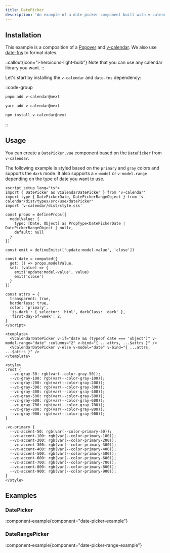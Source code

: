 ```yaml
---
title: DatePicker
description: 'An example of a date picker component built with v-calendar.'
---
```


## Installation

This example is a composition of a [Popover](/components/popover) and [v-calendar](https://github.com/nathanreyes/v-calendar). We also use [date-fns](https://date-fns.org/) to format dates.

::callout{icon="i-heroicons-light-bulb"}
Note that you can use any calendar library you want.
::

Let's start by installing the `v-calendar` and `date-fns` dependency:

::code-group

```bash [pnpm]
pnpm add v-calendar@next
```

```bash [yarn]
yarn add v-calendar@next
```

```bash [npm]
npm install v-calendar@next
```

::

## Usage

You can create a `DatePicker.vue` component based on the `DatePicker` from `v-calendar`.

The following example is styled based on the `primary` and `gray` colors and supports the `dark` mode. It also supports a `v-model` or `v-model.range` depending on the type of date you want to use.

```vue [components/DatePicker.vue]
<script setup lang="ts">
import { DatePicker as VCalendarDatePicker } from 'v-calendar'
import type { DatePickerDate, DatePickerRangeObject } from 'v-calendar/dist/types/src/use/datePicker'
import 'v-calendar/dist/style.css'

const props = defineProps({
  modelValue: {
    type: [Date, Object] as PropType<DatePickerDate | DatePickerRangeObject | null>,
    default: null
  }
})

const emit = defineEmits(['update:model-value', 'close'])

const date = computed({
  get: () => props.modelValue,
  set: (value) => {
    emit('update:model-value', value)
    emit('close')
  }
})

const attrs = {
  transparent: true,
  borderless: true,
  color: 'primary',
  'is-dark': { selector: 'html', darkClass: 'dark' },
  'first-day-of-week': 2,
}
</script>

<template>
  <VCalendarDatePicker v-if="date && (typeof date === 'object')" v-model.range="date" :columns="2" v-bind="{ ...attrs, ...$attrs }" />
  <VCalendarDatePicker v-else v-model="date" v-bind="{ ...attrs, ...$attrs }" />
</template>

<style>
:root {
  --vc-gray-50: rgb(var(--color-gray-50));
  --vc-gray-100: rgb(var(--color-gray-100));
  --vc-gray-200: rgb(var(--color-gray-200));
  --vc-gray-300: rgb(var(--color-gray-300));
  --vc-gray-400: rgb(var(--color-gray-400));
  --vc-gray-500: rgb(var(--color-gray-500));
  --vc-gray-600: rgb(var(--color-gray-600));
  --vc-gray-700: rgb(var(--color-gray-700));
  --vc-gray-800: rgb(var(--color-gray-800));
  --vc-gray-900: rgb(var(--color-gray-900));
}

.vc-primary {
  --vc-accent-50: rgb(var(--color-primary-50));
  --vc-accent-100: rgb(var(--color-primary-100));
  --vc-accent-200: rgb(var(--color-primary-200));
  --vc-accent-300: rgb(var(--color-primary-300));
  --vc-accent-400: rgb(var(--color-primary-400));
  --vc-accent-500: rgb(var(--color-primary-500));
  --vc-accent-600: rgb(var(--color-primary-600));
  --vc-accent-700: rgb(var(--color-primary-700));
  --vc-accent-800: rgb(var(--color-primary-800));
  --vc-accent-900: rgb(var(--color-primary-900));
}
</style>
```

## Examples

### DatePicker

:component-example{component="date-picker-example"}

### DateRangePicker

:component-example{component="date-picker-range-example"}
